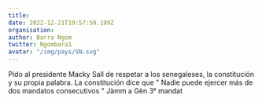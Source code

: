 ```yaml
---
title: 
date: 2022-12-21T19:57:50.199Z
organisation: 
author: Barra Ngom 
twitter: Ngombara1
avatar: "/img/pays/SN.svg"
---
```


Pido al presidente Macky Sall de respetar a los senegaleses, la constitución y su propia palabra. La constitución dice que " Nadie puede ejercer más de dos mandatos consecutivos " Jàmm a Gën 3ᵉ mandat
